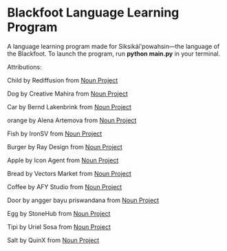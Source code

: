 # Blackfoot Language Learning Program
A language learning program made for Siksikáí'powahsin—the language of the Blackfoot.
To launch the program, run **python main.py** in your terminal.

Attributions:

Child by Rediffusion from <a href="https://thenounproject.com/browse/icons/term/child/" target="_blank" title="Child Icons">Noun Project</a>

Dog by Creative Mahira from <a href="https://thenounproject.com/browse/icons/term/dog/" target="_blank" title="Dog Icons">Noun Project</a>

Car by Bernd Lakenbrink from <a href="https://thenounproject.com/browse/icons/term/car/" target="_blank" title="Car Icons">Noun Project</a>

orange by Alena Artemova from <a href="https://thenounproject.com/browse/icons/term/orange/" target="_blank" title="orange Icons">Noun Project</a>

Fish by IronSV from <a href="https://thenounproject.com/browse/icons/term/fish/" target="_blank" title="Fish Icons">Noun Project</a>

Burger by Ray Design from <a href="https://thenounproject.com/browse/icons/term/burger/" target="_blank" title="Burger Icons">Noun Project</a>

Apple by Icon Agent from <a href="https://thenounproject.com/browse/icons/term/apple/" target="_blank" title="Apple Icons">Noun Project</a>

Bread by Vectors Market from <a href="https://thenounproject.com/browse/icons/term/bread/" target="_blank" title="Bread Icons">Noun Project</a>

Coffee by AFY Studio from <a href="https://thenounproject.com/browse/icons/term/coffee/" target="_blank" title="Coffee Icons">Noun Project</a>

Door by angger bayu priswandana from <a href="https://thenounproject.com/browse/icons/term/door/" target="_blank" title="Door Icons">Noun Project</a>

Egg by StoneHub from <a href="https://thenounproject.com/browse/icons/term/egg/" target="_blank" title="Egg Icons">Noun Project</a>

Tipi by Uriel Sosa from <a href="https://thenounproject.com/browse/icons/term/tipi/" target="_blank" title="Tipi Icons">Noun Project</a>

Salt by QuinX from <a href="https://thenounproject.com/browse/icons/term/salt/" target="_blank" title="Salt Icons">Noun Project</a>
